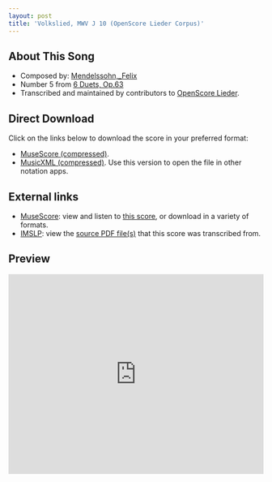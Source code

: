 ```yaml
---
layout: post
title: 'Volkslied, MWV J 10 (OpenScore Lieder Corpus)'
---
```


## About This Song

- Composed by: [Mendelssohn,_Felix](https://fourscoreandmore.org/openscore/lieder/Mendelssohn,_Felix)
- Number 5 from [6 Duets, Op.63](https://fourscoreandmore.org/openscore/lieder/Mendelssohn,_Felix/6_Duets,_Op.63)
- Transcribed and maintained by contributors to [OpenScore Lieder].

[OpenScore Lieder]: https://musescore.com/openscore-lieder-corpus

## Direct Download

Click on the links below to download the score in your preferred format:
- [MuseScore (compressed)](https://github.com/openscore/lieder/blob/main/scores/Mendelssohn,_Felix/6_Duets,_Op.63/5_Volkslied,_MWV_J_10/lc7374854.mscz?raw=true).
- [MusicXML (compressed)](https://github.com/openscore/lieder/blob/main/scores/Mendelssohn,_Felix/6_Duets,_Op.63/5_Volkslied,_MWV_J_10/lc7374854.mxl?raw=true). Use this version to open the file in other notation apps.

## External links

- [MuseScore]: view and listen to [this score][MuseScore], or download in a variety of formats.
- [IMSLP]: view the [source PDF file(s)][IMSLP] that this score was transcribed from.

[MuseScore]: https://musescore.com/score/7374854
[IMSLP]: https://imslp.org/wiki/Special:ReverseLookup/43916

## Preview

<iframe width="100%" height="394" src="https://musescore.com/openscore-lieder-corpus/scores/7374854/embed" frameborder="0" allowfullscreen allow="autoplay; fullscreen"></iframe>
